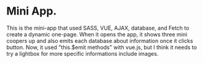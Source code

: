 # Mini App.

This is the mini-app that used SASS, VUE, AJAX, database, and Fetch to create a dynamic one-page. 
When it opens the app, it shows three mini coopers up and also emits each database about information
once it clicks button.
Now, it used "this.$emit methods" with vue.js, but I think it needs to try a lightbox for more specific informations include images.

